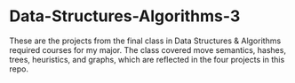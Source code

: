 # Data-Structures-Algorithms-3
These are the projects from the final class in Data Structures &amp; Algorithms required courses for my major. The class covered move semantics, hashes, trees, heuristics, and graphs, which are reflected in the four projects in this repo. 
